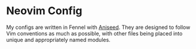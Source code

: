 # Neovim Config
My configs are written in Fennel with [Aniseed](https://github.com/Olical/aniseed). They are designed to follow Vim conventions as much as possible, with other files being placed into unique and appropriately named modules.
